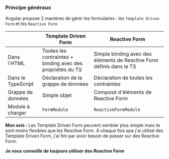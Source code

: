### Principe généraux

Angular propose 2 manières de gérer les formulaires&nbsp;: les `Template Driven Form` et les `Reactive Form`

|                    | Template Driven Form                                       | Reactive Form                                                        |
| ------------------ | ---------------------------------------------------------- | -------------------------------------------------------------------- |
| Dans l'HTML        | Toutes les contraintes + binding avec des propriétés du TS | Simple binding avec des éléments de Reactive Form définis dans le TS |
| Dans le TypeScript | Déclaration de la grappe de données                        | Déclaration de toutes les contraintes                                |
| Grappe de données  | Simple objet                                               | Composé d'éléments de Reactive Form                                  |
| Module à charger   | `FormModule`                                               | `ReactiveFormModule`                                                 |

**Mon avis&nbsp;:** Les Template Driven Form peuvent sembler plus simple mais ils sont moins flexibles que les Reactive Form.
À chaque fois que j'ai utilisé des Template Driven Form, j'ai fini par avoir besoin de passer sur des Reactive Form.

**Je vous conseille de toujours utiliser des Reactive Form**
